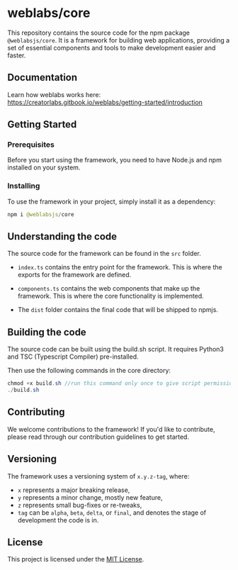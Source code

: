 # weblabs/core

This repository contains the source code for the npm package `@weblabsjs/core`. It is a framework for building web applications, providing a set of essential components and tools to make development easier and faster.

## Documentation

Learn how weblabs works here:
https://creatorlabs.gitbook.io/weblabs/getting-started/introduction

## Getting Started

### Prerequisites

Before you start using the framework, you need to have Node.js and npm installed on your system.

### Installing

To use the framework in your project, simply install it as a dependency:

```java
npm i @weblabsjs/core
```

## Understanding the code

The source code for the framework can be found in the `src` folder.

- `index.ts` contains the entry point for the framework. This is where the exports for the framework are defined.

- `components.ts` contains the web components that make up the framework. This is where the core functionality is implemented.

- The `dist` folder contains the final code that will be shipped to npmjs.

## Building the code

The source code can be built using the build.sh script. It requires
Python3 and TSC (Typescript Compiler) pre-installed.

Then use the following commands in the core directory:

```java
chmod +x build.sh //run this command only once to give script permission
./build.sh
```

## Contributing

We welcome contributions to the framework! If you'd like to contribute, please read through our contribution guidelines to get started.

## Versioning

The framework uses a versioning system of `x.y.z-tag`, where:

- `x` represents a major breaking release,
- `y` represents a minor change, mostly new feature,
- `z` represents small bug-fixes or re-tweaks,
- `tag` can be `alpha`, `beta`, `delta`, or `final`, and denotes the stage of development the code is in.

## License

This project is licensed under the [MIT License](LICENSE).